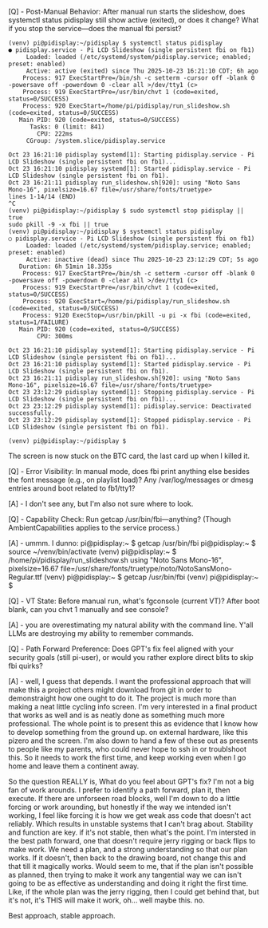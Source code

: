 [Q] - Post-Manual Behavior: After manual run starts the slideshow, does systemctl status pidisplay still show active (exited), or does it change? What if you stop the service—does the manual fbi persist?

```
(venv) pi@pidisplay:~/pidisplay $ systemctl status pidisplay
● pidisplay.service - Pi LCD Slideshow (single persistent fbi on fb1)
     Loaded: loaded (/etc/systemd/system/pidisplay.service; enabled; preset: enabled)
     Active: active (exited) since Thu 2025-10-23 16:21:10 CDT; 6h ago
    Process: 917 ExecStartPre=/bin/sh -c setterm -cursor off -blank 0 -powersave off -powerdown 0 -clear all >/dev/tty1 (c>
    Process: 919 ExecStartPre=/usr/bin/chvt 1 (code=exited, status=0/SUCCESS)
    Process: 920 ExecStart=/home/pi/pidisplay/run_slideshow.sh (code=exited, status=0/SUCCESS)
   Main PID: 920 (code=exited, status=0/SUCCESS)
      Tasks: 0 (limit: 841)
        CPU: 222ms
     CGroup: /system.slice/pidisplay.service

Oct 23 16:21:10 pidisplay systemd[1]: Starting pidisplay.service - Pi LCD Slideshow (single persistent fbi on fb1)...
Oct 23 16:21:10 pidisplay systemd[1]: Started pidisplay.service - Pi LCD Slideshow (single persistent fbi on fb1).
Oct 23 16:21:11 pidisplay run_slideshow.sh[920]: using "Noto Sans Mono-16", pixelsize=16.67 file=/usr/share/fonts/truetype>
lines 1-14/14 (END)
^C
(venv) pi@pidisplay:~/pidisplay $ sudo systemctl stop pidisplay || true
sudo pkill -9 -x fbi || true
(venv) pi@pidisplay:~/pidisplay $ systemctl status pidisplay
○ pidisplay.service - Pi LCD Slideshow (single persistent fbi on fb1)
     Loaded: loaded (/etc/systemd/system/pidisplay.service; enabled; preset: enabled)
     Active: inactive (dead) since Thu 2025-10-23 23:12:29 CDT; 5s ago
   Duration: 6h 51min 18.335s
    Process: 917 ExecStartPre=/bin/sh -c setterm -cursor off -blank 0 -powersave off -powerdown 0 -clear all >/dev/tty1 (c>
    Process: 919 ExecStartPre=/usr/bin/chvt 1 (code=exited, status=0/SUCCESS)
    Process: 920 ExecStart=/home/pi/pidisplay/run_slideshow.sh (code=exited, status=0/SUCCESS)
    Process: 9120 ExecStop=/usr/bin/pkill -u pi -x fbi (code=exited, status=1/FAILURE)
   Main PID: 920 (code=exited, status=0/SUCCESS)
        CPU: 300ms

Oct 23 16:21:10 pidisplay systemd[1]: Starting pidisplay.service - Pi LCD Slideshow (single persistent fbi on fb1)...
Oct 23 16:21:10 pidisplay systemd[1]: Started pidisplay.service - Pi LCD Slideshow (single persistent fbi on fb1).
Oct 23 16:21:11 pidisplay run_slideshow.sh[920]: using "Noto Sans Mono-16", pixelsize=16.67 file=/usr/share/fonts/truetype>
Oct 23 23:12:29 pidisplay systemd[1]: Stopping pidisplay.service - Pi LCD Slideshow (single persistent fbi on fb1)...
Oct 23 23:12:29 pidisplay systemd[1]: pidisplay.service: Deactivated successfully.
Oct 23 23:12:29 pidisplay systemd[1]: Stopped pidisplay.service - Pi LCD Slideshow (single persistent fbi on fb1).

(venv) pi@pidisplay:~/pidisplay $
```
The screen is now stuck on the BTC card, the last card up when I killed it.



[Q] - Error Visibility: In manual mode, does fbi print anything else besides the font message (e.g., on playlist load)? Any /var/log/messages or dmesg entries around boot related to fb1/tty1?

[A] -  I don't see any, but I'm also not sure where to look.

[Q] - Capability Check: Run getcap /usr/bin/fbi—anything? (Though AmbientCapabilities applies to the service process.)

[A] - ummm. I dunno:
      pi@pidisplay:~ $ getcap /usr/bin/fbi
      pi@pidisplay:~ $ source ~/venv/bin/activate
      (venv) pi@pidisplay:~ $ /home/pi/pidisplay/run_slideshow.sh
      using "Noto Sans Mono-16", pixelsize=16.67 file=/usr/share/fonts/truetype/noto/NotoSansMono-Regular.ttf
      (venv) pi@pidisplay:~ $ getcap /usr/bin/fbi
      (venv) pi@pidisplay:~ $


[Q] - VT State: Before manual run, what's fgconsole (current VT)? After boot blank, can you chvt 1 manually and see console?

[A] - you are overestimating my natural ability with the command line. Y'all LLMs are destroying my ability to remember commands.

[Q] - Path Forward Preference: Does GPT's fix feel aligned with your security goals (still pi-user), or would you rather explore direct blits to skip fbi quirks?

[A] - well, I guess that depends. I want the professional approach that will make this a project others might download from git in order to demonstraight how one ought to do it. The project is much more than making a neat little cycling info screen. I'm very interested in a final product that works as well and is as neatly done as something much more professional. The whole point is to present this as evidence that I know how to develop something from the ground up. on external hardware, like this pizero and the screen. I'm also down to hand a few of these out as presents to people like my parents, who could never hope to ssh in or troublshoot this. So it needs to work the first time, and keep working even when I go home and leave them a continent away.

So the question REALLY is, What do you feel about GPT's fix? I'm not a big fan of work arounds. I prefer to identify a path forward, plan it, then execute. If there are unforseen road blocks, well I'm down to do a little forcing or work arounding, but honestly if the way we intended isn't working, I feel like forcing it is how we get weak ass code that doesn't act reliably. Which results in unstable systems that I can't brag about. Stability and function are key. if it's not stable, then what's the point. I'm intersted in the best path forward, one that doesn't require jerry rigging or back flips to make work. We need a plan, and a strong understanding so that our plan works. If it doesn't, then back to the drawing board, not change this and that till it magically works. Would seem to me, that if the plan isn't possible as planned, then trying to make it work any tangential way we can isn't going to be as effective as understanding and doing it right the first time. Like, if the whole plan was the jerry rigging, then I could get behind that, but it's not, it's THIS will make it work, oh... well maybe this. no.

Best approach, stable approach.